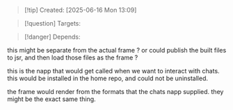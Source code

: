 
>[!tip] Created: [2025-06-16 Mon 13:09]

>[!question] Targets: 

>[!danger] Depends: 

this might be separate from the actual frame ?
or could publish the built files to jsr, and then load those files as the frame ?

this is the napp that would get called when we want to interact with chats.
this would be installed in the home repo, and could not be uninstalled.

the frame would render from the formats that the chats napp supplied.
they might be the exact same thing.